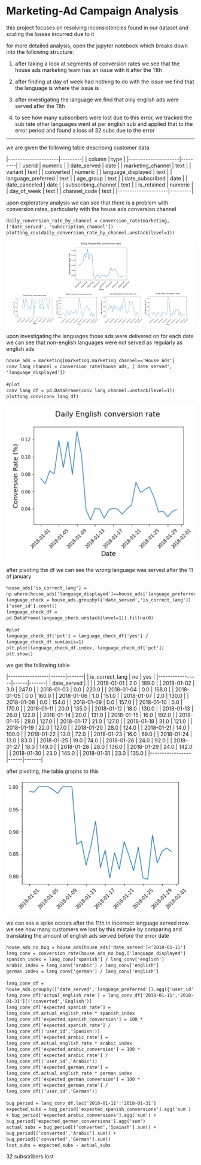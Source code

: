 # Marketing-Ad Campaign Analysis
this project focuses on resolving inconsistencies found in our dataset and scaling the losses incurred due to it

for more detailed analysis, open the jupyter notebook which breaks down into the following structure:

1. after taking a look at segments of conversion rates we see that the house ads marketing team has an issue with it after the 11th

2. after finding ut day of week had nothing to do with the issue we find that the language is where the issue is

3. after investigating the language we find that only english ads were served after the 11th 

4. to see how many subscribers were lost due to this error, we tracked the sub rate other languages went at per english sub and applied that to the error period and found a loss of 32 subs due to the error

---

we are given the following table describing customer data

|---------------------|---------|
|       column        |  type   |
|---------------------|---------|
| userid              | numeric |
| date_served         | date    |
| marketing_channel   | text    |
| variant             | text    |
| converted           | numeric |
| language_displayed  | text    |
| language_preferred  | text    |
| age_group           | text    |
| date_subscribed     | date    |
| date_canceled       | date    |
| subscribing_channel | text    |
| is_retained         | numeric |
| day_of_week         | text    |
| channel_code        | text    |
|---------------------|---------|

upon exploratory analysis we can see that there is a problem with conversion rates, particularly with the house ads conversion channel

```
daily_conversion_rate_by_channel = conversion_rate(marketing, ['date_served', 'subscription_channel'])
plotting_csv(daily_conversion_rate_by_channel.unstack(level=1))
```

![alt text](1_gmwXTFwXZk5QNYoWdMX9hw.png)

upon investigating the languages those ads were delivered on for each date we can see that non-english languages were not served as regularly as english ads

```
house_ads = marketing[marketing.marketing_channel=='House Ads']
conv_lang_channel = conversion_rate(house_ads, ['date_served', 'language_displayed'])

#plot
conv_lang_df = pd.DataFrame(conv_lang_channel.unstack(level=1))
plotting_conv(conv_lang_df)
```

![alt text](1_lOhogL5ztK_F3jmiR6mo4w.png)

after pivoting the df we can see the wrong language was served after the 11 of january

```
house_ads['is_correct_lang'] = np.where(house_ads['language_displayed']==house_ads['language_preferred'],'yes','no')
language_check = house_ads.groupby(['date_served','is_correct_lang'])['user_id'].count()
language_check_df = pd.DataFrame(language_check.unstack(level=1)).fillna(0)

#plot
language_check_df['pct'] = language_check_df['yes'] / language_check_df.sum(axis=1)
plt.plot(language_check_df.index, language_check_df['pct'])
plt.show()
```

we get the following table

|-----------------|------|-------|
| is_correct_lang |  no  |  yes  |
|-----------------|------|-------|
| date_served     |      |       |
| 2018-01-01      |  2.0 | 189.0 |
| 2018-01-02      |  3.0 | 247.0 |
| 2018-01-03      |  0.0 | 220.0 |
| 2018-01-04      |  0.0 | 168.0 |
| 2018-01-05      |  0.0 | 160.0 |
| 2018-01-06      |  1.0 | 151.0 |
| 2018-01-07      |  2.0 | 130.0 |
| 2018-01-08      |  0.0 | 154.0 |
| 2018-01-09      |  0.0 | 157.0 |
| 2018-01-10      |  0.0 | 170.0 |
| 2018-01-11      | 20.0 | 135.0 |
| 2018-01-12      | 18.0 | 130.0 |
| 2018-01-13      | 26.0 | 122.0 |
| 2018-01-14      | 20.0 | 131.0 |
| 2018-01-15      | 16.0 | 192.0 |
| 2018-01-16      | 28.0 | 127.0 |
| 2018-01-17      | 21.0 | 127.0 |
| 2018-01-18      | 31.0 | 121.0 |
| 2018-01-19      | 22.0 | 127.0 |
| 2018-01-20      | 28.0 | 124.0 |
| 2018-01-21      | 14.0 | 100.0 |
| 2018-01-22      | 13.0 |  72.0 |
| 2018-01-23      | 16.0 |  69.0 |
| 2018-01-24      | 13.0 |  83.0 |
| 2018-01-25      | 19.0 |  74.0 |
| 2018-01-26      | 24.0 |  92.0 |
| 2018-01-27      | 18.0 | 149.0 |
| 2018-01-28      | 28.0 | 136.0 |
| 2018-01-29      | 24.0 | 142.0 |
| 2018-01-30      | 23.0 | 145.0 |
| 2018-01-31      | 23.0 | 135.0 |
|-----------------|------|-------|

after pivoting, the table graphs to this

![alt text](1_6O7O6Qk-PNPxtAmRmY-txw.png)

we can see a spike occurs after the 11th in incorrect language served
now we see how many customers we lost by this mistake by comparing and translating the amount of english ads served before the error date

```
house_ads_no_bug = house_ads[house_ads['date_served']<'2018-01-11']
lang_conv = conversion_rate(house_ads_no_bug,['language_displayed']
spanish_index = lang_conv['spanish'] / lang_conv['english']
arabic_index = lang_conv['arabic'] / lang_conv['english']
german_index = lang_conv['german'] / lang_conv['english']

lang_conv_df = house_ads.groupby(['date_served','language_preferred']).agg({'user_id':'nunique','converted':'sum'})
lang_conv_df['actual_english_rate'] = lang_conv_df['2018-01-11','2018-01-31'][('converted','English')]
lang_conv_df['expected_spanish_rate'] = lang_conv_df.actual_english_rate * spanish_index
lang_conv_df['expected_spanish_conversion'] = 100 * lang_conv_df['expected_spanish_rate'] / lang_conv_df[('user_id','Spanish')]
lang_conv_df['expected_arabic_rate'] = lang_conv_df.actual_english_rate * arabic_index
lang_conv_df['expected_arabic_conversion'] = 100 * lang_conv_df['expected_arabic_rate'] / lang_conv_df[('user_id','Arabic')]
lang_conv_df['expected_german_rate'] = lang_conv_df.actual_english_rate * german_index
lang_conv_df['expected_german_conversion'] = 100 * lang_conv_df['expected_german_rate'] / lang_conv_df[('user_id','German')]

bug_period = lang_conv_df.loc['2018-01-11':'2018-01-31']
expected_subs = bug_period['expected_spanish_conversions'].agg('sum') + bug_period['expected_arabic_conversions'].agg('sum') + bug_period['expected_german_conversions'].agg('sum')
actual_subs = bug_period[('converted','Spainsh'].sum() + bug_period[('converted','Arabic'].sum() + bug_period[('converted','German'].sum()
lost_subs = expected_subs - actual_subs
```

32 subscribers lost